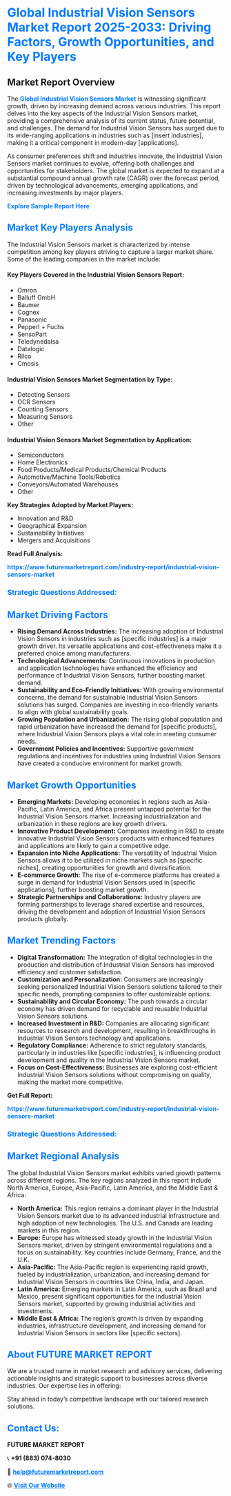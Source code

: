 <h1 style="color: #007BFF;">Global Industrial Vision Sensors Market Report 2025-2033: Driving Factors, Growth Opportunities, and Key Players</h1>

<section id="overview">
<h2>Market Report Overview</h2>
<p>The <a href="https://www.futuremarketreport.com/industry-report/industrial-vision-sensors-market" style="color: #007BFF; text-decoration: none;"><strong>Global Industrial Vision Sensors Market</strong></a> is witnessing significant growth, driven by increasing demand across various industries. This report delves into the key aspects of the Industrial Vision Sensors market, providing a comprehensive analysis of its current status, future potential, and challenges. The demand for Industrial Vision Sensors has surged due to its wide-ranging applications in industries such as [insert industries], making it a critical component in modern-day [applications].</p>
<p>As consumer preferences shift and industries innovate, the Industrial Vision Sensors market continues to evolve, offering both challenges and opportunities for stakeholders. The global market is expected to expand at a substantial compound annual growth rate (CAGR) over the forecast period, driven by technological advancements, emerging applications, and increasing investments by major players.</p>
</section>

<section id="overview">
<p><a href="https://www.futuremarketreport.com/request-sample/reportId=82251" style="color: #007BFF; text-decoration: none;"><strong>Explore Sample Report Here</strong></a></p>
</section>

<section id="key-players">
<h2 style="color: #007BFF;">Market Key Players Analysis</h2>
<p>The Industrial Vision Sensors market is characterized by intense competition among key players striving to capture a larger market share. Some of the leading companies in the market include:</p>
<h4>Key Players Covered in the Industrial Vision Sensors Report:</h4>
<ul><li>Omron</li><li>Balluff GmbH</li><li>Baumer</li><li>Cognex</li><li>Panasonic</li><li>Pepperl + Fuchs</li><li>SensoPart</li><li>Teledynedalsa</li><li>Datalogic</li><li>Rilco</li><li>Cmosis</li></ul>
<h4>Industrial Vision Sensors Market Segmentation by Type:</h4>
<ul><li>Detecting Sensors</li><li>OCR Sensors</li><li>Counting Sensors</li><li>Measuring Sensors</li><li>Other</li></ul>

<h4>Industrial Vision Sensors Market Segmentation by Application:</h4>
<ul><li>Semiconductors</li><li>Home Electronics</li><li>Food Products/Medical Products/Chemical Products</li><li>Automotive/Machine Tools/Robotics</li><li>Conveyors/Automated Warehouses</li><li>Other</li></ul>
<p><strong>Key Strategies Adopted by Market Players:</strong></p>
<ul>
<li>Innovation and R&D</li>
<li>Geographical Expansion</li>
<li>Sustainability Initiatives</li>
<li>Mergers and Acquisitions</li>
</ul>
</section>

<section>
<p><strong>Read Full Analysis: </strong></p><a href="https://www.futuremarketreport.com/industry-report/industrial-vision-sensors-market" style="color: #007BFF; text-decoration: none;"><strong>https://www.futuremarketreport.com/industry-report/industrial-vision-sensors-market</strong></a>
<h3 style="color: #007BFF;">Strategic Questions Addressed:</h3>
</section>

<section id="driving-factors">
<h2 style="color: #007BFF;">Market Driving Factors</h2>
<ul>
<li><strong>Rising Demand Across Industries:</strong> The increasing adoption of Industrial Vision Sensors in industries such as [specific industries] is a major growth driver. Its versatile applications and cost-effectiveness make it a preferred choice among manufacturers.</li>
<li><strong>Technological Advancements:</strong> Continuous innovations in production and application technologies have enhanced the efficiency and performance of Industrial Vision Sensors, further boosting market demand.</li>
<li><strong>Sustainability and Eco-Friendly Initiatives:</strong> With growing environmental concerns, the demand for sustainable Industrial Vision Sensors solutions has surged. Companies are investing in eco-friendly variants to align with global sustainability goals.</li>
<li><strong>Growing Population and Urbanization:</strong> The rising global population and rapid urbanization have increased the demand for [specific products], where Industrial Vision Sensors plays a vital role in meeting consumer needs.</li>
<li><strong>Government Policies and Incentives:</strong> Supportive government regulations and incentives for industries using Industrial Vision Sensors have created a conducive environment for market growth.</li>
</ul>
</section>

<section id="growth-opportunities">
<h2 style="color: #007BFF;">Market Growth Opportunities</h2>
<ul>
<li><strong>Emerging Markets:</strong> Developing economies in regions such as Asia-Pacific, Latin America, and Africa present untapped potential for the Industrial Vision Sensors market. Increasing industrialization and urbanization in these regions are key growth drivers.</li>
<li><strong>Innovative Product Development:</strong> Companies investing in R&D to create innovative Industrial Vision Sensors products with enhanced features and applications are likely to gain a competitive edge.</li>
<li><strong>Expansion into Niche Applications:</strong> The versatility of Industrial Vision Sensors allows it to be utilized in niche markets such as [specific niches], creating opportunities for growth and diversification.</li>
<li><strong>E-commerce Growth:</strong> The rise of e-commerce platforms has created a surge in demand for Industrial Vision Sensors used in [specific applications], further boosting market growth.</li>
<li><strong>Strategic Partnerships and Collaborations:</strong> Industry players are forming partnerships to leverage shared expertise and resources, driving the development and adoption of Industrial Vision Sensors products globally.</li>
</ul>
</section>

<section id="trending-factors">
<h2 style="color: #007BFF;">Market Trending Factors</h2>
<ul>
<li><strong>Digital Transformation:</strong> The integration of digital technologies in the production and distribution of Industrial Vision Sensors has improved efficiency and customer satisfaction.</li>
<li><strong>Customization and Personalization:</strong> Consumers are increasingly seeking personalized Industrial Vision Sensors solutions tailored to their specific needs, prompting companies to offer customizable options.</li>
<li><strong>Sustainability and Circular Economy:</strong> The push towards a circular economy has driven demand for recyclable and reusable Industrial Vision Sensors solutions.</li>
<li><strong>Increased Investment in R&D:</strong> Companies are allocating significant resources to research and development, resulting in breakthroughs in Industrial Vision Sensors technology and applications.</li>
<li><strong>Regulatory Compliance:</strong> Adherence to strict regulatory standards, particularly in industries like [specific industries], is influencing product development and quality in the Industrial Vision Sensors market.</li>
<li><strong>Focus on Cost-Effectiveness:</strong> Businesses are exploring cost-efficient Industrial Vision Sensors solutions without compromising on quality, making the market more competitive.</li>
</ul>
</section>

<section>
<p><strong>Get Full Report: </strong></p><a href="https://www.futuremarketreport.com/industry-report/industrial-vision-sensors-market" style="color: #007BFF; text-decoration: none;"><strong>https://www.futuremarketreport.com/industry-report/industrial-vision-sensors-market</strong></a>
<h3 style="color: #007BFF;">Strategic Questions Addressed:</h3>
</section>


<section id="regional-analysis">
<h2 style="color: #007BFF;">Market Regional Analysis</h2>
<p>The global Industrial Vision Sensors market exhibits varied growth patterns across different regions. The key regions analyzed in this report include North America, Europe, Asia-Pacific, Latin America, and the Middle East & Africa:</p>
<ul>
<li><strong>North America:</strong> This region remains a dominant player in the Industrial Vision Sensors market due to its advanced industrial infrastructure and high adoption of new technologies. The U.S. and Canada are leading markets in this region.</li>
<li><strong>Europe:</strong> Europe has witnessed steady growth in the Industrial Vision Sensors market, driven by stringent environmental regulations and a focus on sustainability. Key countries include Germany, France, and the U.K.</li>
<li><strong>Asia-Pacific:</strong> The Asia-Pacific region is experiencing rapid growth, fueled by industrialization, urbanization, and increasing demand for Industrial Vision Sensors in countries like China, India, and Japan.</li>
<li><strong>Latin America:</strong> Emerging markets in Latin America, such as Brazil and Mexico, present significant opportunities for the Industrial Vision Sensors market, supported by growing industrial activities and investments.</li>
<li><strong>Middle East & Africa:</strong> The region’s growth is driven by expanding industries, infrastructure development, and increasing demand for Industrial Vision Sensors in sectors like [specific sectors].</li>
</ul>
</section>

<footer>
<h2 style="color: #007BFF;">About FUTURE MARKET REPORT</h2>
<p>We are a trusted name in market research and advisory services, delivering actionable insights and strategic support to businesses across diverse industries. Our expertise lies in offering:</p>

<p>Stay ahead in today’s competitive landscape with our tailored research solutions.</p>

<h2 style="color: #007BFF;">Contact Us:</h2>
<p><strong>FUTURE MARKET REPORT</strong></p>
<p>📞 <strong>+91 (883) 074-8030</strong></p>
<p>📧 <strong><a href="mailto:help@futuremarketreport.com" style="color: #007BFF;">help@futuremarketreport.com</a></strong></p>
<p>🌐 <strong><a href="https://www.futuremarketreport.com/" style="color: #007BFF;">Visit Our Website</a></strong></p>
</footer>